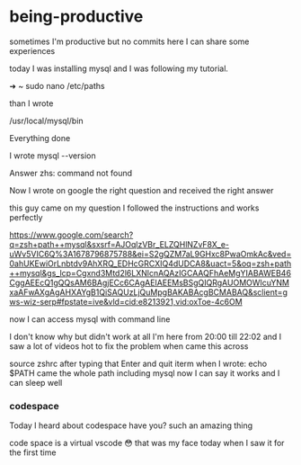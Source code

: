 # being-productive
sometimes I'm productive but no commits here I can share some experiences

today I was installing mysql and I was following my tutorial.

➜  ~ sudo nano /etc/paths

than I wrote 

/usr/local/mysql/bin

Everything  done

I wrote mysql --version 

Answer zhs: command not found 

Now I wrote on google the right question and received the right answer 

this guy came on my question I followed the instructions and works perfectly 

https://www.google.com/search?q=zsh+path++mysql&sxsrf=AJOqlzVBr_ELZQHlNZvF8X_e-uWv5VIC6Q%3A1678796875788&ei=S2gQZM7aL9GHxc8PwaOmkAc&ved=0ahUKEwiOrLnbtdv9AhXRQ_EDHcGRCXIQ4dUDCA8&uact=5&oq=zsh+path++mysql&gs_lcp=Cgxnd3Mtd2l6LXNlcnAQAzIGCAAQFhAeMgYIABAWEB46CggAEEcQ1gQQsAM6BAgjECc6CAgAEIAEEMsBSgQIQRgAUOMOWIcuYNMxaAFwAXgAgAHXAYgB1QiSAQUzLjQuMpgBAKABAcgBCMABAQ&sclient=gws-wiz-serp#fpstate=ive&vld=cid:e8213921,vid:oxToe-4c6OM

now I can access mysql with command line

I don't know why but didn't work at all  I'm here from 20:00 till 22:02 and I saw a lot of videos hot to fix the problem when came this across

source zshrc  after typing that Enter and quit iterm when I wrote:
echo $PATH came the whole path including mysql now I can say it works and I can sleep well
 
### codespace

Today I heard about codespace have you? such an amazing thing 

code space is a virtual vscode 😳 that was my face today when I saw it for the first time
